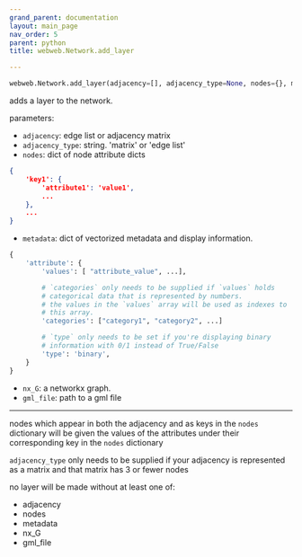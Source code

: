 ```yaml
---
grand_parent: documentation
layout: main_page
nav_order: 5
parent: python
title: webweb.Network.add_layer

---
```


```python
webweb.Network.add_layer(adjacency=[], adjacency_type=None, nodes={}, metadata=None, nx_G=None, gml_file=None)
````

adds a layer to the network.

parameters:
- `adjacency`: edge list or adjacency matrix
- `adjacency_type`: string. 'matrix' or 'edge list'
- `nodes`: dict of node attribute dicts
```json
{
    'key1': {
        'attribute1': 'value1',
        ...
    },
    ...
}
```
- `metadata`: dict of vectorized metadata and display information.
```python
{
    'attribute': {
        'values': [ "attribute_value", ...],

        # `categories` only needs to be supplied if `values` holds
        # categorical data that is represented by numbers.
        # the values in the `values` array will be used as indexes to
        # this array.
        'categories': ["category1", "category2", ...]

        # `type` only needs to be set if you're displaying binary
        # information with 0/1 instead of True/False
        'type': 'binary',
    }
}
```
- `nx_G`: a networkx graph.
- `gml_file`: path to a gml file

---

nodes which appear in both the adjacency and as keys in the `nodes`
dictionary will be given the values of the attributes under their
corresponding key in the `nodes` dictionary

`adjacency_type` only needs to be supplied if your adjacency is
represented as a matrix and that matrix has 3 or fewer nodes

no layer will be made without at least one of:
- adjacency
- nodes
- metadata
- nx_G
- gml_file